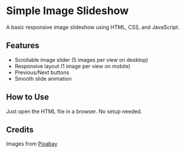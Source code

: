 # Simple Image Slideshow

A basic responsive image slideshow using HTML, CSS, and JavaScript.

## Features

- Scrollable image slider (5 images per view on desktop)
- Responsive layout (1 image per view on mobile)
- Previous/Next buttons
- Smooth slide animation

## How to Use

Just open the HTML file in a browser. No setup needed.

## Credits

Images from [Pixabay](https://pixabay.com)
